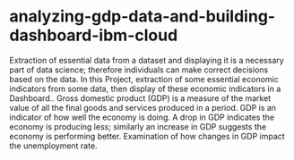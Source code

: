 # analyzing-gdp-data-and-building-dashboard-ibm-cloud
Extraction of essential data from a dataset and displaying it is a necessary part of data science; therefore individuals can make correct decisions based on the data. In this Project, extraction of some essential economic indicators from some data, then display of these economic indicators in a Dashboard.. Gross domestic product (GDP) is a measure of the market value of all the final goods and services produced in a period. GDP is an indicator of how well the economy is doing. A drop in GDP indicates the economy is producing less; similarly an increase in GDP suggests the economy is performing better. Examination of how changes in GDP impact the unemployment rate.
